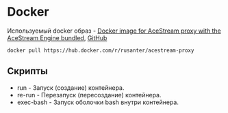 # Docker
Используемый docker образ - [Docker image for AceStream proxy with the AceStream Engine bundled](https://hub.docker.com/r/rusanter/acestream-proxy), [GitHub](https://github.com/rusanter/acestream-docker)
```
docker pull https://hub.docker.com/r/rusanter/acestream-proxy
```
## Скрипты

- run - Запуск (создание) контейнера.
- re-run - Перезапуск (пересоздание) контейнера.
- exec-bash - Запуск оболочки bash внутри контейнера.
